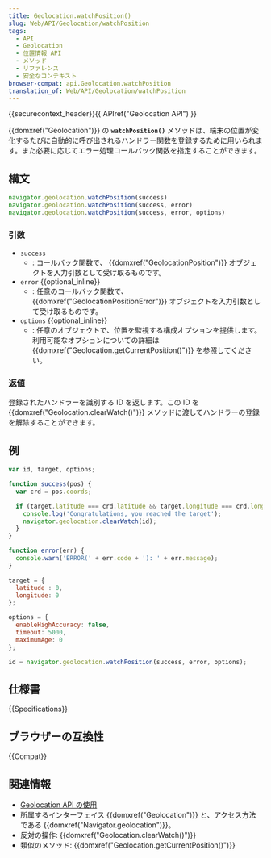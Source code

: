 ```yaml
---
title: Geolocation.watchPosition()
slug: Web/API/Geolocation/watchPosition
tags:
  - API
  - Geolocation
  - 位置情報 API
  - メソッド
  - リファレンス
  - 安全なコンテキスト
browser-compat: api.Geolocation.watchPosition
translation_of: Web/API/Geolocation/watchPosition
---
```

{{securecontext_header}}{{ APIref("Geolocation API") }}

{{domxref("Geolocation")}} の **`watchPosition()`** メソッドは、端末の位置が変化するたびに自動的に呼び出されるハンドラー関数を登録するために用いられます。また必要に応じてエラー処理コールバック関数を指定することができます。

## 構文

```js
navigator.geolocation.watchPosition(success)
navigator.geolocation.watchPosition(success, error)
navigator.geolocation.watchPosition(success, error, options)
```

### 引数

- `success`
  - : コールバック関数で、 {{domxref("GeolocationPosition")}} オブジェクトを入力引数として受け取るものです。
- `error` {{optional_inline}}
  - : 任意のコールバック関数で、 {{domxref("GeolocationPositionError")}} オブジェクトを入力引数として受け取るものです。
- `options` {{optional_inline}}
  - : 任意のオブジェクトで、位置を監視する構成オプションを提供します。
    利用可能なオプションについての詳細は {{domxref("Geolocation.getCurrentPosition()")}} を参照してください。

### 返値

登録されたハンドラーを識別する ID を返します。この ID を {{domxref("Geolocation.clearWatch()")}} メソッドに渡してハンドラーの登録を解除することができます。

## 例

```js
var id, target, options;

function success(pos) {
  var crd = pos.coords;

  if (target.latitude === crd.latitude && target.longitude === crd.longitude) {
    console.log('Congratulations, you reached the target');
    navigator.geolocation.clearWatch(id);
  }
}

function error(err) {
  console.warn('ERROR(' + err.code + '): ' + err.message);
}

target = {
  latitude : 0,
  longitude: 0
};

options = {
  enableHighAccuracy: false,
  timeout: 5000,
  maximumAge: 0
};

id = navigator.geolocation.watchPosition(success, error, options);
```

## 仕様書

{{Specifications}}

## ブラウザーの互換性

{{Compat}}

## 関連情報

- [Geolocation API の使用](/ja/docs/Web/API/Geolocation_API/Using_the_Geolocation_API)
- 所属するインターフェイス {{domxref("Geolocation")}} と、アクセス方法である {{domxref("Navigator.geolocation")}}。
- 反対の操作: {{domxref("Geolocation.clearWatch()")}}
- 類似のメソッド: {{domxref("Geolocation.getCurrentPosition()")}}
